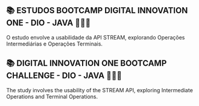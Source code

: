 ## 📚 ESTUDOS BOOTCAMP DIGITAL INNOVATION ONE - DIO - JAVA 👨🏻‍💻

O estudo envolve a usabilidade da API STREAM, explorando Operações Intermediárias e Operações Terminais.

## 📚 DIGITAL INNOVATION ONE BOOTCAMP CHALLENGE - DIO - JAVA 👨🏻‍💻

The study involves the usability of the STREAM API, exploring Intermediate Operations and Terminal Operations.
